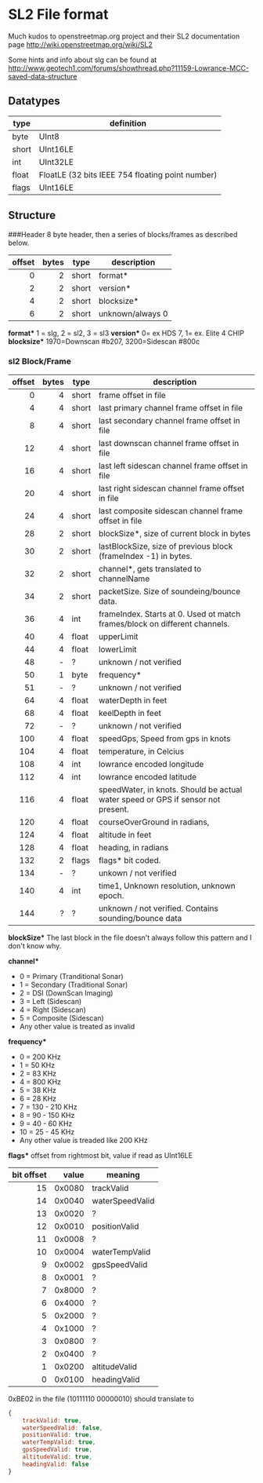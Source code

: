 SL2 File format
===========
Much kudos to openstreetmap.org project and their SL2 documentation page
http://wiki.openstreetmap.org/wiki/SL2

Some hints and info about slg can be found at
http://www.geotech1.com/forums/showthread.php?11159-Lowrance-MCC-saved-data-structure

## Datatypes
type  | definition
------|-----------
byte  | UInt8
short | UInt16LE
int   | UInt32LE
float | FloatLE (32 bits IEEE 754 floating point number)
flags | UInt16LE


## Structure
###Header
8 byte header, then a series of blocks/frames as described below.

offset| bytes | type  | description
-----:|------:|-------|-----------------------------------------------------------------
    0 |     2 | short | format*
    2 |     2 | short | version*
    4 |     2 | short | blocksize*
    6 |     2 | short | unknown/always 0



__format*__ 1 = slg, 2 = sl2, 3 = sl3
__version*__ 0= ex HDS 7, 1= ex. Elite 4 CHIP
__blocksize*__ 1970=Downscan #b207, 3200=Sidescan #800c

### sl2 Block/Frame
offset| bytes | type  | description
-----:|------:|-------|-----------------------------------------------------------------
    0 |     4 | short | frame offset in file
    4 |     4 | short | last primary channel frame offset in file
    8 |     4 | short | last secondary channel frame offset in file
   12 |     4 | short | last downscan channel frame offset in file
   16 |     4 | short | last left sidescan channel frame offset in file
   20 |     4 | short | last right sidescan channel frame offset in file
   24 |     4 | short | last composite sidescan channel frame offset in file
   28 |     2 | short | blockSize*, size of current block in bytes
   30 |     2 | short | lastBlockSize, size of previous block (frameIndex -1) in bytes.
   32 |     2 | short | channel*, gets translated to channelName
   34 |     2 | short | packetSize. Size of soundeing/bounce data.
   36 |     4 | int   | frameIndex. Starts at 0. Used ot match frames/block on different channels.
   40 |     4 | float | upperLimit
   44 |     4 | float | lowerLimit
   48 |     - | ?     | unknown / not verified
   50 |     1 | byte  | frequency*
   51 |     - | ?     | unknown / not verified
   64 |     4 | float | waterDepth in feet
   68 |     4 | float | keelDepth in feet
   72 |     - | ?     | unknown / not verified
  100 |     4 | float | speedGps, Speed from gps in knots
  104 |     4 | float | temperature, in Celcius
  108 |     4 | int   | lowrance encoded longitude
  112 |     4 | int   | lowrance encoded latitude
  116 |     4 | float | speedWater, in knots. Should be actual water speed or GPS if sensor not present.
  120 |     4 | float | courseOverGround in radians,
  124 |     4 | float | altitude in feet
  128 |     4 | float | heading, in radians
  132 |     2 | flags | flags* bit coded.
  134 |     - | ?     | unkown / not verified
  140 |     4 | int   | time1, Unknown resolution, unknown epoch.
  144 |     ? | ?     | unknown / not verified. Contains sounding/bounce data

__blockSize*__ The last block in the file doesn't always follow this pattern and I don't know why.

__channel*__
* 0 = Primary (Tranditional Sonar)
* 1 = Secondary (Traditional Sonar)
* 2 = DSI (DownScan Imaging)
* 3 = Left (Sidescan)
* 4 = Right (Sidescan)
* 5 = Composite (Sidescan)
* Any other value is treated as invalid


__frequency*__
* 0 = 200 KHz
* 1 = 50 KHz
* 2 = 83 KHz
* 4 = 800 KHz
* 5 = 38 KHz
* 6 = 28 KHz
* 7 = 130 - 210 KHz
* 8 = 90 - 150 KHz
* 9 = 40 - 60 KHz
* 10 = 25 - 45 KHz
* Any other value is treaded like 200 KHz

__flags*__
offset from rightmost bit, value if read as UInt16LE

bit offset | value |meaning
----------:|--------:|-------
        15 |  0x0080 | trackValid
        14 |  0x0040 | waterSpeedValid
        13 |  0x0020 | ?
        12 |  0x0010 | positionValid
        11 |  0x0008 | ?
        10 |  0x0004 | waterTempValid
         9 |  0x0002 | gpsSpeedValid
         8 |  0x0001 | ?
         7 |  0x8000 | ?
         6 |  0x4000 | ?
         5 |  0x2000 | ?
         4 |  0x1000 | ?
         3 |  0x0800 | ?
         2 |  0x0400 | ?
         1 |  0x0200 | altitudeValid
         0 |  0x0100 | headingValid

0xBE02 in the file (10111110 00000010) should translate to
```javascript
{
    trackValid: true,
    waterSpeedValid: false,
    positionValid: true,
    waterTempValid: true,
    gpsSpeedValid: true,
    altitudeValid: true,
    headingValid: false
}
```